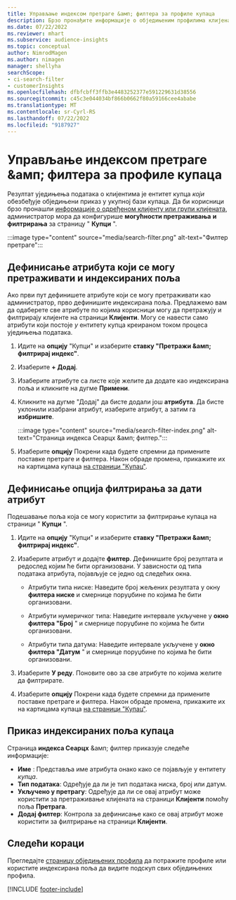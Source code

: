 ```yaml
---
title: Управљање индексом претраге &амп; филтера за профиле купаца
description: Брзо пронађите информације о обједињеним профилима клијената и филтрирајте према одређеним атрибутима.
ms.date: 07/22/2022
ms.reviewer: mhart
ms.subservice: audience-insights
ms.topic: conceptual
author: NimrodMagen
ms.author: nimagen
manager: shellyha
searchScope:
- ci-search-filter
- customerInsights
ms.openlocfilehash: dfbfcbff3ffb3e4483252377e591229631d38556
ms.sourcegitcommit: c45c3e044034bf866b0662f80a59166cee4ababe
ms.translationtype: MT
ms.contentlocale: sr-Cyrl-RS
ms.lasthandoff: 07/22/2022
ms.locfileid: "9187927"
---
```

# <a name="manage-the-search--filter-index-for-customer-profiles"></a>Управљање индексом претраге &амп; филтера за профиле купаца

Резултат уједињења података о клијентима је ентитет купца *који* обезбеђује обједињени приказ у укупној бази купаца. Да би корисници брзо пронашли [информације о одређеном клијенту или групи клијената](customer-profiles.md), администратор мора да конфигурише **могућности претраживања** **и филтрирања** за страницу " **Купци** ".

   :::image type="content" source="media/search-filter.png" alt-text="Филтер претраге":::

## <a name="define-searchable-attributes-and-indexed-fields"></a>Дефинисање атрибута који се могу претраживати и индексираних поља

Ако први пут дефинишете атрибуте који се могу претраживати као администратор, прво дефинишите индексирана поља. Предлажемо вам да одаберете све атрибуте по којима корисници могу да претражују и филтрирају клијенте на страници **Клијенти**. Могу се навести само атрибути који постоје *у* ентитету купца креираном током процеса уједињења података.

1. Идите на **опцију** "Купци" и изаберите **ставку "Претражи &амп; филтрирај индекс"**.

1. Изаберите **+ Додај**.

1. Изаберите атрибуте са листе које желите да додате као индексирана поља и кликните на дугме **Примени**.

1. Кликните на дугме "Додај" да бисте додали још **атрибута**. Да бисте уклонили изабрани атрибут, изаберите атрибут, а затим га **избришите**.

   :::image type="content" source="media/search-filter-index.png" alt-text="Страница индекса Сеарцх &амп; филтер.":::

1. Изаберите **опцију** Покрени када будете спремни да примените поставке претраге и филтера. Након обраде промена, прикажите их на картицама купаца [на страници "Купац"](customer-profiles.md).

## <a name="define-filtering-options-for-a-given-attribute"></a>Дефинисање опција филтрирања за дати атрибут

Подешавање поља која се могу користити за филтрирање купаца на страници " **Купци** ".

1. Идите на **опцију** "Купци" и изаберите **ставку "Претражи &амп; филтрирај индекс"**.

1. Изаберите атрибут и додајте **филтер**. Дефинишите број резултата и редослед којим ће бити организовани. У зависности од типа података атрибута, појављује се једно од следећих окна.

   - Атрибути типа ниске: Наведите број жељених резултата у окну **филтера ниске** и смернице поруџбине по којима ће бити организовани.

   - Атрибути нумеричког типа: Наведите интервале укључене у **окно филтера "Број** " и смернице поруџбине по којима ће бити организовани.

   - Атрибути типа датума: Наведите интервале укључене у **окно филтера "Датум** " и смернице поруџбине по којима ће бити организовани.

1. Изаберите **У реду**. Поновите ово за све атрибуте по којима желите да филтрирате.

1. Изаберите **опцију** Покрени када будете спремни да примените поставке претраге и филтера. Након обраде промена, прикажите их на картицама купаца [на страници "Купац"](customer-profiles.md).

## <a name="view-indexed-customer-fields"></a>Приказ индексираних поља купаца

Страница **индекса Сеарцх** &амп; филтер приказује следеће информације:

- **Име** : Представља име атрибута онако како се појављује у ентитету *купца*.
- **Тип података**: Одређује да ли је тип података ниска, број или датум.
- **Укључено у претрагу**: Одређује да ли се овај атрибут може користити за претраживање клијената на страници **Клијенти** помоћу поља **Претрага**.
- **Додај филтер**: Контрола за дефинисање како се овај атрибут може користити за филтрирање на страници **Клијенти**.

## <a name="next-steps"></a>Следећи кораци

Прегледајте [страницу обједињених профила](customer-profiles.md) да потражите профиле или користите индексирана поља да видите подскуп свих обједињених профила.

[!INCLUDE [footer-include](includes/footer-banner.md)]

